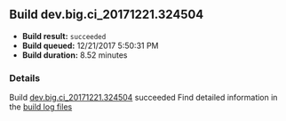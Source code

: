 ## Build dev.big.ci_20171221.324504
- **Build result:** `succeeded`
- **Build queued:** 12/21/2017 5:50:31 PM
- **Build duration:** 8.52 minutes
### Details
Build [dev.big.ci_20171221.324504](https://winappstudio.visualstudio.com/web/build.aspx?pcguid=a4ef43be-68ce-4195-a619-079b4d9834c2&builduri=vstfs%3a%2f%2f%2fBuild%2fBuild%2f24504) succeeded
Find detailed information in the [build log files](https://uwpctdiags.blob.core.windows.net/buildlogs/dev.big.ci_20171221.324504_logs.zip)
